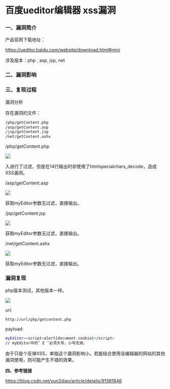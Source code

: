 # 百度ueditor编辑器 xss漏洞

### 一、漏洞简介

产品官网下载地址：

https://ueditor.baidu.com/website/download.html#mini

涉及版本：php , asp, jsp, net

### 二、漏洞影响

### 三、复现过程

漏洞分析

存在漏洞的文件：


```bash
/php/getContent.php
/asp/getContent.asp
/jsp/getContent.jsp
/net/getContent.ashx
```

/php/getContent.php

![](images/15893731532774.png)


入进行了过滤，但是在14行输出时却使用了htmlspecialchars_decode，造成XSS漏洞。

/asp/getContent.asp

![](images/15893731590964.png)


获取myEditor参数无过滤，直接输出。

/jsp/getContent.jsp

![](images/15893731654876.png)


获取myEditor参数无过滤，直接输出。

/net/getContent.ashx

![](images/15893731715671.png)


获取myEditor参数无过滤，直接输出。

### 漏洞复现

php版本测试，其他版本一样。

![](images/15893731800583.png)


url:


```bash
http://url/php/getcontent.php
```

payload:


```bash
myEditor=<script>alert(document.cookie)</script>
// myEditor中的’ E ’必须大写，小写无效。
```

由于只是个反弹XSS，单独这个漏洞影响小。若能结合使用该编辑器的网站的其他漏洞使用，则可能产生不错的效果。

**四、参考链接**

https://blog.csdn.net/yun2diao/article/details/91381846